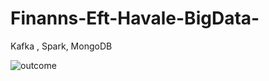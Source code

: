 # Finanns-Eft-Havale-BigData-
Kafka , Spark, MongoDB

![outcome](https://github.com/ugurbykyldz/Finanns-Eft-Havale-BigData-/blob/master/read.png?raw=true) 
